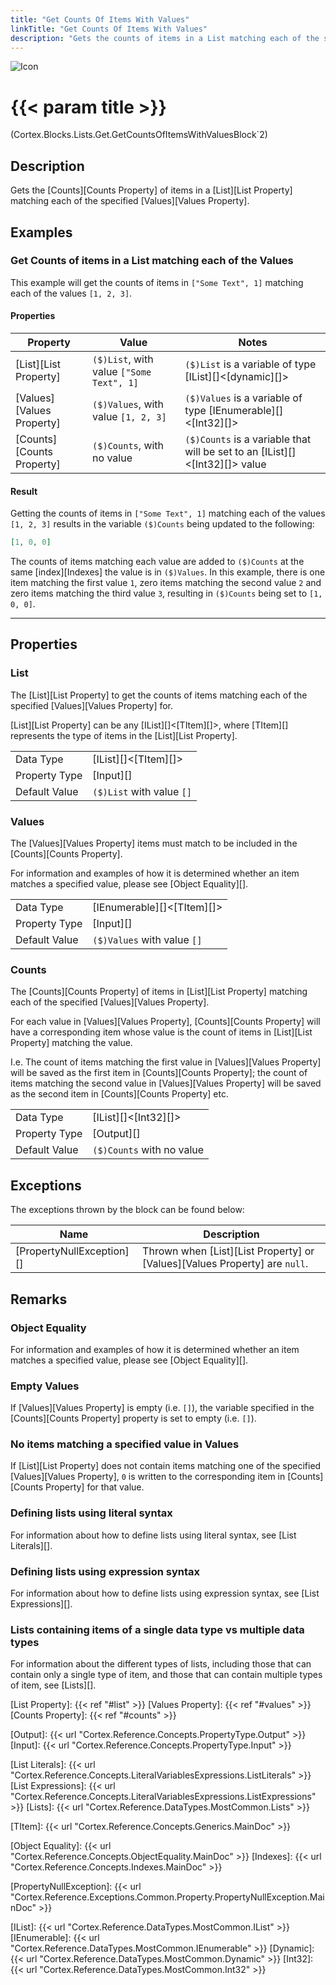 ```yaml
---
title: "Get Counts Of Items With Values"
linkTitle: "Get Counts Of Items With Values"
description: "Gets the counts of items in a List matching each of the specified values."
---
```


![Icon](/blocks/lists-get-count-block-icon.png)

# {{< param title >}}

<p class="namespace">(Cortex.Blocks.Lists.Get.GetCountsOfItemsWithValuesBlock`2)</p>

## Description

Gets the [Counts][Counts Property] of items in a [List][List Property] matching each of the specified [Values][Values Property].

## Examples

### Get Counts of items in a List matching each of the Values

This example will get the counts of items in `["Some Text", 1]` matching each of the values `[1, 2, 3]`.

#### Properties

| Property           | Value                     | Notes                                    |
|--------------------|---------------------------|------------------------------------------|
| [List][List Property] | `($)List`, with value `["Some Text", 1]` | `($)List` is a variable of type [IList][]&lt;[dynamic][]&gt; |
| [Values][Values Property] | `($)Values`, with value `[1, 2, 3]` | `($)Values` is a variable of type [IEnumerable][]&lt;[Int32][]&gt; |
| [Counts][Counts Property] | `($)Counts`, with no value | `($)Counts` is a variable that will be set to an [IList][]&lt;[Int32][]&gt; value |

#### Result

Getting the counts of items in `["Some Text", 1]` matching each of the values `[1, 2, 3]` results in the variable `($)Counts` being updated to the following:

```json
[1, 0, 0]
```

The counts of items matching each value are added to `($)Counts` at the same [index][Indexes] the value is in `($)Values`. In this example, there is one item matching the first value `1`, zero items matching the second value `2` and zero items matching the third value `3`, resulting in `($)Counts` being set to `[1, 0, 0]`.

***

## Properties

### List

The [List][List Property] to get the counts of items matching each of the specified [Values][Values Property] for.  

[List][List Property] can be any [IList][]&lt;[TItem][]&gt;, where [TItem][] represents the type of items in the [List][List Property].
  
| | |
|--------------------|---------------------------|
| Data Type | [IList][]&lt;[TItem][]&gt; |
| Property Type | [Input][] |
| Default Value | `($)List` with value `[]` |

### Values

The [Values][Values Property] items must match to be included in the [Counts][Counts Property].

For information and examples of how it is determined whether an item matches a specified value, please see [Object Equality][].

| | |
|--------------------|---------------------------|
| Data Type | [IEnumerable][]&lt;[TItem][]&gt; |
| Property Type | [Input][] |
| Default Value | `($)Values` with value `[]` |

### Counts

The [Counts][Counts Property] of items in [List][List Property] matching each of the specified [Values][Values Property].

For each value in [Values][Values Property], [Counts][Counts Property] will have a corresponding item whose value is the count of items in [List][List Property] matching the value.

I.e. The count of items matching the first value in [Values][Values Property] will be saved as the first item in [Counts][Counts Property]; the count of items matching the second value in [Values][Values Property] will be saved as the second item in [Counts][Counts Property] etc.

| | |
|--------------------|---------------------------|
| Data Type | [IList][]&lt;[Int32][]&gt; |
| Property Type | [Output][] |
| Default Value | `($)Counts` with no value |

## Exceptions

The exceptions thrown by the block can be found below:

| Name     | Description |
|----------|----------|
| [PropertyNullException][] | Thrown when [List][List Property] or [Values][Values Property] are `null`. |

## Remarks

### Object Equality

For information and examples of how it is determined whether an item matches a specified value, please see [Object Equality][].

### Empty Values

If [Values][Values Property] is empty (i.e. `[]`), the variable specified in the [Counts][Counts Property] property is set to empty (i.e. `[]`).

### No items matching a specified value in Values

If [List][List Property] does not contain items matching one of the specified [Values][Values Property], `0` is written to the corresponding item in [Counts][Counts Property] for that value.

### Defining lists using literal syntax

For information about how to define lists using literal syntax, see [List Literals][].

### Defining lists using expression syntax

For information about how to define lists using expression syntax, see [List Expressions][].

### Lists containing items of a single data type vs multiple data types

For information about the different types of lists, including those that can contain only a single type of item, and those that can contain multiple types of item, see [Lists][].

[List Property]: {{< ref "#list" >}}
[Values Property]: {{< ref "#values" >}}
[Counts Property]: {{< ref "#counts" >}}

[Output]: {{< url "Cortex.Reference.Concepts.PropertyType.Output" >}}
[Input]: {{< url "Cortex.Reference.Concepts.PropertyType.Input" >}}

[List Literals]: {{< url "Cortex.Reference.Concepts.LiteralVariablesExpressions.ListLiterals" >}}
[List Expressions]: {{< url "Cortex.Reference.Concepts.LiteralVariablesExpressions.ListExpressions" >}}
[Lists]: {{< url "Cortex.Reference.DataTypes.MostCommon.Lists" >}}

[TItem]: {{< url "Cortex.Reference.Concepts.Generics.MainDoc" >}}

[Object Equality]: {{< url "Cortex.Reference.Concepts.ObjectEquality.MainDoc" >}}
[Indexes]: {{< url "Cortex.Reference.Concepts.Indexes.MainDoc" >}}

[PropertyNullException]: {{< url "Cortex.Reference.Exceptions.Common.Property.PropertyNullException.MainDoc" >}}

[IList]: {{< url "Cortex.Reference.DataTypes.MostCommon.IList" >}}
[IEnumerable]: {{< url "Cortex.Reference.DataTypes.MostCommon.IEnumerable" >}}
[Dynamic]: {{< url "Cortex.Reference.DataTypes.MostCommon.Dynamic" >}}
[Int32]: {{< url "Cortex.Reference.DataTypes.MostCommon.Int32" >}}

